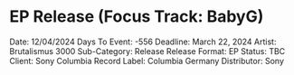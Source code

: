 # EP Release (Focus Track: BabyG)

Date: 12/04/2024
Days To Event: -556
Deadline: March 22, 2024
Artist: Brutalismus 3000
Sub-Category: Release
Release Format: EP
Status: TBC
Client: Sony Columbia
Record Label: Columbia Germany
Distributor: Sony